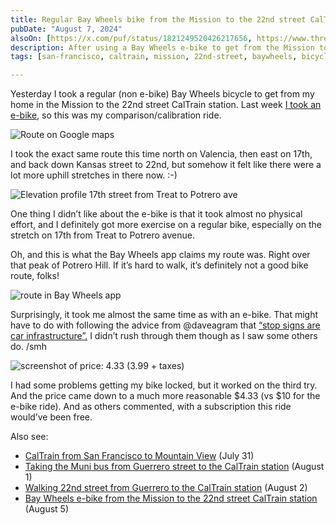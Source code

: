 ```yaml
---
title: Regular Bay Wheels bike from the Mission to the 22nd street CalTrain station
pubDate: "August 7, 2024"
alsoOn: [https://x.com/puf/status/1821249520426217656, https://www.threads.net/@frankpuf/post/C-YOSquyPbi, https://c.im/@puf/112922123639082178]
description: After using a Bay Wheels e-bike to get from the Mission to the 22nd street CalTrain station earlier in the week, I took a regular Bay Wheels bike yesterday.
tags: [san-francisco, caltrain, mission, 22nd-street, baywheels, bicycle, 17th-street, potrero-avenue]

---
```


Yesterday I took a regular (non e-bike) Bay Wheels bicycle to get from my home in the Mission to the 22nd street CalTrain station. Last week [I took an e-bike](https://puf.io/socials/2024-08-06-bay-wheels-from-the-mission-to-the-22nd-street-caltrain-station/), so this was my comparison/calibration ride.  
  
![Route on Google maps](https://i.imgur.com/6mcMj11.png)
  
I took the exact same route this time north on Valencia, then east on 17th, and back down Kansas street to 22nd, but somehow it felt like there were a lot more uphill stretches in there now. :-)  

![Elevation profile 17th street from Treat to Potrero ave](https://i.imgur.com/eNQ2MTG.png)
  
One thing I didn’t like about the e-bike is that it took almost no physical effort, and I definitely got more exercise on a regular bike, especially on the stretch on 17th from Treat to Potrero avenue.

Oh, and this is what the Bay Wheels app claims my route was. Right over that peak of Potrero Hill. If it’s hard to walk, it’s definitely not a good bike route, folks!  
  
![route in Bay Wheels app](https://i.imgur.com/0jhO2Ag.png)
  
Surprisingly, it took me almost the same time as with an e-bike. That might have to do with following the advice from @daveagram that [“stop signs are car infrastructure”.](https://www.threads.net/@daveagram/post/C-T9UwdJzn1) I didn’t rush through them though as I saw some others do. /smh  
  
![screenshot of price: $4.33 ($3.99 + taxes)](https://i.imgur.com/WLaZ3WN.png)
  
I had some problems getting my bike locked, but it worked on the third try. And the price came down to a much more reasonable $4.33 (vs $10 for the e-bike ride). And as others commented, with a subscription this ride would’ve been free.

Also see:

 * [CalTrain from San Francisco to Mountain View](https://puf.io/socials/2024-07-31-caltrain-from-san-francisco-to-mountain-view) (July 31)
 * [Taking the Muni bus from Guerrero street to the CalTrain station](https://puf.io/socials/2024-08-01-muni-bus-to-caltrain-station) (August 1)
 * [Walking 22nd street from Guerrero to the CalTrain station](https://puf.io/socials/2024-08-02-walking-22nd-street-from-guerrero-to-the-caltrain-station) (August 2)
 * [Bay Wheels e-bike from the Mission to the 22nd street CalTrain station](https://puf.io/socials/2024-08-06-bay-wheels-from-the-mission-to-the-22nd-street-caltrain-station) (August 5)
